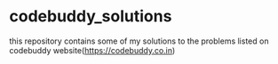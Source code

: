 # codebuddy_solutions

this repository contains some of my solutions to the problems listed on codebuddy website(https://codebuddy.co.in)
